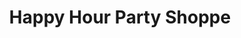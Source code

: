 ---
title: "Happy Hour Party Shoppe"
url: /auburn-hills/happy-hour-party-shoppe/
shop: Lebensmittel
---